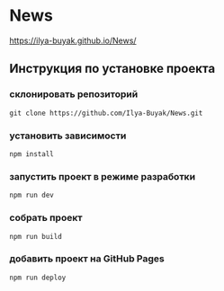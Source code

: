 # News
https://ilya-buyak.github.io/News/
## Инструкция по установке проекта
### склонировать репозиторий
```
git clone https://github.com/Ilya-Buyak/News.git
```
### установить зависимости
```
npm install
```

### запустить проект в режиме разработки
```
npm run dev
```

### собрать проект
```
npm run build
```
### добавить проект на GitHub Pages
```
npm run deploy
```